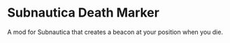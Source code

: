 # Subnautica Death Marker

A mod for Subnautica that creates a beacon at your position when you die.